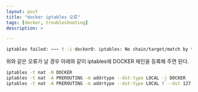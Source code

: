 ```yaml
---
layout: post
title: "docker iptables 오류"
tags: [docker, troubleshooting]
description: >

---
```


```bash
iptables failed: ~~~ ! -i docker0: iptables: No chain/target/match by that name
```
위와 같은 오류가 날 경우 아래와 같이 iptables에 DOCKER 체인을 등록해 주면 된다.

```bash
iptables -t nat -N DOCKER
iptables -t nat -A PREROUTING -m addrtype --dst-type LOCAL -j DOCKER
iptables -t nat -A PREROUTING -m addrtype --dst-type LOCAL ! --dst 127.0.0.0/8 -j DOCKER
```
